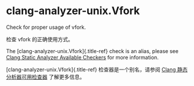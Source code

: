 # clang-analyzer-unix.Vfork

Check for proper usage of vfork.

检查 vfork 的正确使用方式。

The [clang-analyzer-unix.Vfork]{.title-ref} check is an alias, please see [Clang Static Analyzer Available Checkers](https://clang.llvm.org/docs/analyzer/checkers.html#unix-vfork) for more information.

[clang-analyzer-unix.Vfork]{.title-ref} 检查器是一个别名，请参阅 [Clang 静态分析器可用检查器](https://clang.llvm.org/docs/analyzer/checkers.html#unix-vfork) 了解更多信息。
